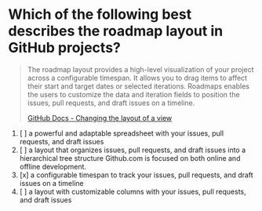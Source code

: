 # Which of the following best describes the roadmap layout in GitHub projects?

> The roadmap layout provides a high-level visualization of your project across a configurable timespan. It allows you to drag items to affect their start and target dates or selected iterations. Roadmaps enables the users to customize the data and iteration fields to position the issues, pull requests, and draft issues on a timeline.
> 
> [GitHub Docs - Changing the layout of a view](https://docs.github.com/en/issues/planning-and-tracking-with-projects/customizing-views-in-your-project/changing-the-layout-of-a-view)

1. [ ] a powerful and adaptable spreadsheet with your issues, pull requests, and draft issues
1. [ ] a layout that organizes issues, pull requests, and draft issues into a hierarchical tree structure
Github.com is focused on both online and offline development.
1. [x] a configurable timespan to track your issues, pull requests, and draft issues on a timeline
1. [ ] a layout with customizable columns with your issues, pull requests, and draft issues 